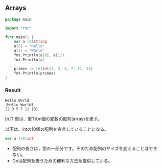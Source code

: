 ## Arrays

```go
package main

import "fmt"

func main() {
	var a [2]string
	a[0] = "Hello"
	a[1] = "World"
	fmt.Println(a[0], a[1])
	fmt.Println(a)

	primes := [6]int{2, 3, 5, 7, 11, 13}
	fmt.Println(primes)
}
```

### Result
```
Hello World
[Hello World]
[2 3 5 7 11 13]
```

[n]T 型は、型Tのn個の変数の配列(array)を表す。

以下は、intの10個の配列を宣言していることになる。

```go
var a [10]int
```

* 配列の長さは，型の一部分です。そのため配列のサイズを変えることはできない。
* Goは配列を扱うための便利な方法を提供している。
